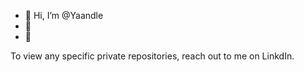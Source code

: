 - 👋 Hi, I’m @Yaandle
- 🌱 
- 💞 

To view any specific private repositories, reach out to me on LinkdIn.
